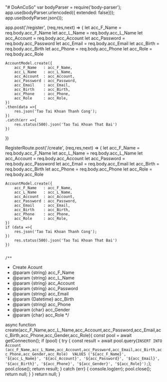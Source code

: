 "# DoAnCoSo" 
var bodyParser = require('body-parser');
app.use(bodyParser.urlencoded({ extended: false}));
app.use(bodyParser.json());

app.post('/register', (req,res,next) => {
    let acc_F_Name = req.body.acc_F_Name
    let acc_L_Name = req.body.acc_L_Name
    let acc_Account = req.body.acc_Account
    let acc_Password = req.body.acc_Password
    let acc_Email = req.body.acc_Email
    let acc_Birth = req.body.acc_Birth
    let acc_Phone = req.body.acc_Phone
    let acc_Role = req.body.acc_Role

    AccountModel.create({
        acc_F_Name   : acc_F_Name,
        acc_L_Name   : acc_L_Name,
        acc_Account  : acc_Account,
        acc_Password : acc_Password,
        acc_Email    : acc_Email,
        acc_Birth    : acc_Birth,
        acc_Phone    : acc_Phone,
        acc_Role     : acc_Role,
    })
    .then(data =>{
        res.json('Tao Tai Khoan Thanh Cong');
    })
    .catch(err =>{
        res.status(500).json('Tao Tai Khoan That Bai')
    })
})





RegisterRoute.post('/create', (req,res,next) => {
    let acc_F_Name = req.body.acc_F_Name
    let acc_L_Name = req.body.acc_L_Name
    let acc_Account = req.body.acc_Account
    let acc_Password = req.body.acc_Password
    let acc_Email = req.body.acc_Email
    let acc_Birth = req.body.acc_Birth
    let acc_Phone = req.body.acc_Phone
    let acc_Role = req.body.acc_Role

    AccountModel.create({
        acc_F_Name   : acc_F_Name,
        acc_L_Name   : acc_L_Name,
        acc_Account  : acc_Account,
        acc_Password : acc_Password,
        acc_Email    : acc_Email,
        acc_Birth    : acc_Birth,
        acc_Phone    : acc_Phone,
        acc_Role     : acc_Role,
    })
    if (data =>{
        res.json('Tao Tai Khoan Thanh Cong');
    })
        res.status(500).json('Tao Tai Khoan That Bai')
    })


    /**
 * Create Acount 
 * @param {string} acc_F_Name
 * @param {string} acc_L_Name
 * @param {string} acc_Account
 * @param {string} acc_Password
 * @param {string} acc_Email
 * @param {Datetime} acc_Birth
 * @param {string} acc_Phone
 * @param {char} acc_Gender
 * @param {char} acc_Role
 */

async function create(acc_F_Name,acc_L_Name,acc_Account,acc_Password,acc_Email,acc_Birth,acc_Phone,acc_Gender,acc_Role){
    const pool = await getConnection();
    if (pool) {
        try {
            const result = await pool.query(`
            INSERT INTO Account (acc_F_Name,acc_L_Name,acc_Account,acc_Password,acc_Email,acc_Birth,acc_Phone,acc_Gender,acc_Role) 
            VALUES ('${acc_F_Name}', '${acc_L_Name}', '${acc_Account}', '${acc_Password}', '${acc_Email}', '${acc_Birth}', '${acc_Phone}', '${acc_Gender}', '${acc_Role}');
            `);
            pool.close();
            return result;
        } catch {err} {
            console.log(err);
            pool.close();
        return null;
        }
    }
        return null;
}
